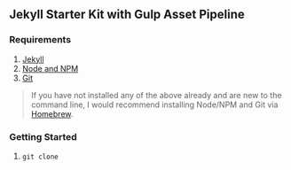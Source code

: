 ## Jekyll Starter Kit with Gulp Asset Pipeline

### Requirements

1. [Jekyll](http://jekyllrb.com/docs/installation/)
2. [Node and NPM](https://nodejs.org/en/download/)
3. [Git](https://git-scm.com/book/en/v2/Getting-Started-Installing-Git)

> If you have not installed any of the above already and are new to the command line, I would recommend installing Node/NPM and Git via [Homebrew](http://brew.sh/).

### Getting Started

1. `git clone `

